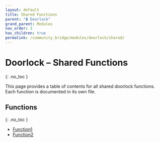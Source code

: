 ```yaml
---
layout: default
title: Shared Functions
parent: "🔒 Doorlock"
grand_parent: Modules
nav_order: 3
has_children: true
permalink: /community_bridge/modules/doorlock/shared/
---
```


# Doorlock – Shared Functions
{: .no_toc }

This page provides a table of contents for all shared doorlock functions. Each function is documented in its own file.

## Functions
{: .no_toc }

- [Function1](shared/Function1.md)
- [Function2](shared/Function2.md)
